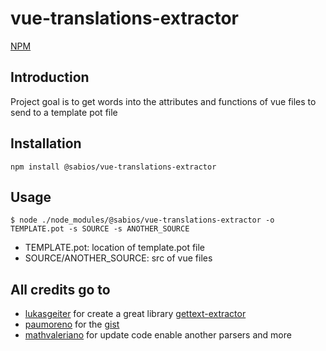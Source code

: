# vue-translations-extractor

[NPM](https://www.npmjs.com/package/vue-translations-extractor)

## Introduction
Project goal is to get words into the attributes and functions of vue files to send to a template pot file

## Installation
```
npm install @sabios/vue-translations-extractor
```

## Usage
```
$ node ./node_modules/@sabios/vue-translations-extractor -o TEMPLATE.pot -s SOURCE -s ANOTHER_SOURCE
```
* TEMPLATE.pot: location of template.pot file
* SOURCE/ANOTHER_SOURCE: src of vue files

## All credits go to
* [lukasgeiter](https://github.com/lukasgeiter) for create a great library [gettext-extractor](https://github.com/lukasgeiter/gettext-extractor)
* [paumoreno](https://github.com/paumoreno) for the [gist](https://gist.github.com/paumoreno/cdfa14942424e895168a269a2deef1f3)
* [mathvaleriano](https://github.com/mathvaleriano) for update code enable another parsers and more